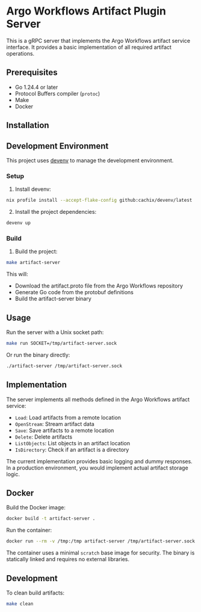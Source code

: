 # Argo Workflows Artifact Plugin Server

This is a gRPC server that implements the Argo Workflows artifact service interface.
It provides a basic implementation of all required artifact operations.

## Prerequisites

- Go 1.24.4 or later
- Protocol Buffers compiler (`protoc`)
- Make
- Docker

## Installation

## Development Environment

This project uses [devenv](https://devenv.sh/) to manage the development environment.

### Setup

1. Install devenv:

```bash
nix profile install --accept-flake-config github:cachix/devenv/latest
```

2. Install the project dependencies:


```bash
devenv up
```

### Build

1. Build the project:
```bash
make artifact-server
```

This will:
- Download the artifact.proto file from the Argo Workflows repository
- Generate Go code from the protobuf definitions
- Build the artifact-server binary

## Usage

Run the server with a Unix socket path:

```bash
make run SOCKET=/tmp/artifact-server.sock
```

Or run the binary directly:

```bash
./artifact-server /tmp/artifact-server.sock
```

## Implementation

The server implements all methods defined in the Argo Workflows artifact service:

- `Load`: Load artifacts from a remote location
- `OpenStream`: Stream artifact data
- `Save`: Save artifacts to a remote location
- `Delete`: Delete artifacts
- `ListObjects`: List objects in an artifact location
- `IsDirectory`: Check if an artifact is a directory

The current implementation provides basic logging and dummy responses.
In a production environment, you would implement actual artifact storage logic.

## Docker

Build the Docker image:

```bash
docker build -t artifact-server .
```

Run the container:

```bash
docker run --rm -v /tmp:/tmp artifact-server /tmp/artifact-server.sock
```

The container uses a minimal `scratch` base image for security.
The binary is statically linked and requires no external libraries.

## Development

To clean build artifacts:

```bash
make clean
```
